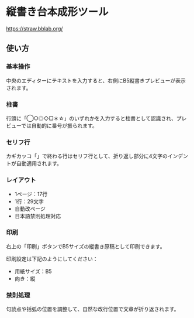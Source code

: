 # 縦書き台本成形ツール
https://straw.bblab.org/

## 使い方

### 基本操作
中央のエディターにテキストを入力すると、右側にB5縦書きプレビューが表示されます。

### 柱書
行頭に「◯○◎◇□＊☆」のいずれかを入力すると柱書として認識され、プレビューでは自動的に番号が振られます。

### セリフ行
カギカッコ「」で終わる行はセリフ行として、折り返し部分に4文字のインデントが自動適用されます。

### レイアウト
- 1ページ：17行
- 1行：29文字
- 自動改ページ
- 日本語禁則処理対応

### 印刷
右上の「印刷」ボタンでB5サイズの縦書き原稿として印刷できます。

印刷設定は下記のようにしてください：
- 用紙サイズ：B5
- 向き：縦

### 禁則処理
句読点や括弧の位置を調整して、自然な改行位置で文章が折り返されます。
